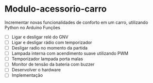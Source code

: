 # Modulo-acessorio-carro
 Incrementar novas funcionalidades de conforto em um carro, utilizando Python no Arduino
 Funções
- [ ] Ligar e desligar relé do GNV
- [ ] Ligar e desligar rádio com temporizador
- [ ] Desligar radio no momento da partida
- [ ] Lampada interna com acendimento suave utilizando PWM
- [ ] Temporizador lampada porta malas
- [ ] Monitor de tensão da bateria com buzzer
- [ ] Desenvolver o hardware
- [ ] Implementação
